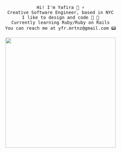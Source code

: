 <p align="center">
  <br>
  <samp>
    Hi! I'm Yafira 🌸 ⚡️
      <br>Creative Software Engineer, based in NYC
        <br>I like to design and code 💾 🎨
    <br>Currently learning Ruby/Ruby on Rails
    <br>You can reach me at yfr.mrtnz@gmail.com 📟
    <br>
    <br>
    <img src="https://yafira.github.io/assets/gadgets.png" width="350px" align="center">
  </samp>
</p>

